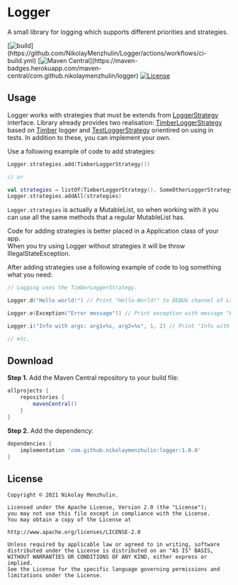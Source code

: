 # Logger

A small library for logging which supports different priorities and strategies.

[![build](https://github.com/NikolayMenzhulin/Logger/actions/workflows/ci-build.yml/badge.svg?)](https://github.com/NikolayMenzhulin/Logger/actions/workflows/ci-build.yml) [![Maven Central](https://maven-badges.herokuapp.com/maven-central/com.github.nikolaymenzhulin/logger/badge.svg?)](https://maven-badges.herokuapp.com/maven-central/com.github.nikolaymenzhulin/logger) [![License](https://img.shields.io/badge/license-Apache%202.0-dark.svg)](http://www.apache.org/licenses/LICENSE-2.0)
## Usage

Logger works with strategies that must be extends from [LoggerStrategy](https://github.com/NikolayMenzhulin/Logger/blob/main/library/src/main/java/com/github/nikolaymenzhulin/logger/strategies/strategy/base/LoggerStrategy.kt) interface. Library already provides two realisation: [TimberLoggerStrategy](https://github.com/NikolayMenzhulin/Logger/blob/main/library/src/main/java/com/github/nikolaymenzhulin/logger/strategies/strategy/TimberLoggerStrategy.kt) based on [Timber](https://github.com/JakeWharton/timber) logger and [TestLoggerStrategy](https://github.com/NikolayMenzhulin/Logger/blob/main/library/src/main/java/com/github/nikolaymenzhulin/logger/strategies/strategy/TestLoggerStrategy.kt) orientired on using in tests. In addition to these, you can implement your own.  

Use a following example of code to add strategies:
```kotlin
Logger.strategies.add(TimberLoggerStrategy())

// or

val strategies = listOf(TimberLoggerStrategy(), SomeOtherLoggerStrategy())
Logger.strategies.addAll(strategies)
```
`Logger.strategies` is actually a MutableList, so when working with it you can use all the same methods that a regular MutableList has.  

Сode for adding strategies is better placed in a Application class of your app.  
When you try using Logger without strategies it will be throw IllegalStateException.

After adding strategies use a following example of code to log something what you need:
```kotlin
// Logging uses the TimberLoggerStrategy.

Logger.d("Hello world!") // Print "Hello World!" to DEBUG channel of Logcat.

Logger.e(Exception("Error message")) // Print exception with message "Error message" and stacktrace to ERROR channel of Logcat.

Logger.i("Info with args: arg1=%s, arg2=%s", 1, 2) // Print "Info with args: arg1=1, arg2=2" to INFO channel of Logcat.

// etc.
```

## Download

**Step 1.** Add the Maven Central repository to your build file:
```groovy
allprojects {
    repositories {
        mavenCentral()
    }
}
```

**Step 2.** Add the dependency:
```groovy
dependencies {
    implementation 'com.github.nikolaymenzhulin:logger:1.0.0'
}
```

## License

```
Copyright © 2021 Nikolay Menzhulin.

Licensed under the Apache License, Version 2.0 (the "License");
you may not use this file except in compliance with the License.
You may obtain a copy of the License at

http://www.apache.org/licenses/LICENSE-2.0

Unless required by applicable law or agreed to in writing, software
distributed under the License is distributed on an "AS IS" BASIS,
WITHOUT WARRANTIES OR CONDITIONS OF ANY KIND, either express or implied.
See the License for the specific language governing permissions and
limitations under the License.
```
